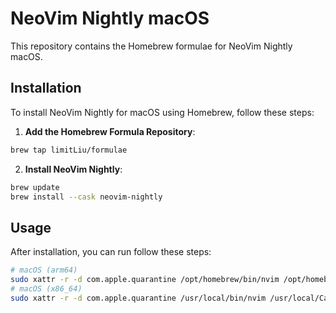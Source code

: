 # NeoVim Nightly macOS

This repository contains the Homebrew formulae for NeoVim Nightly macOS.

## Installation

To install NeoVim Nightly for macOS using Homebrew, follow these steps:

1. **Add the Homebrew Formula Repository**:

```sh
brew tap limitLiu/formulae
```

2. **Install NeoVim Nightly**:

```sh
brew update
brew install --cask neovim-nightly
```

## Usage

After installation, you can run follow these steps:

```sh
# macOS (arm64)
sudo xattr -r -d com.apple.quarantine /opt/homebrew/bin/nvim /opt/homebrew/Caskroom/neovim-nightly/latest/nvim-macos-arm64/lib/nvim/parser/*.so
# macOS (x86_64)
sudo xattr -r -d com.apple.quarantine /usr/local/bin/nvim /usr/local/Caskroom/neovim-nightly/latest/nvim-macos-arm64/lib/nvim/parser/*.so
```
